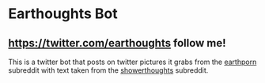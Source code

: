 # Earthoughts Bot
## https://twitter.com/earthoughts follow me!

This is a twitter bot that posts on twitter pictures it grabs from the [earthporn](https://www.reddit.com/r/earthporn) subreddit with text taken from the [showerthoughts](https://www.reddit.com/r/showerthoughts) subreddit.
